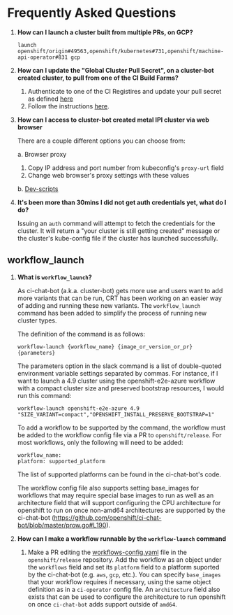 # Frequently Asked Questions

1. **How can I launch a cluster built from multiple PRs, on GCP?**

    `launch openshift/origin#49563,openshift/kubernetes#731,openshift/machine-api-operator#831 gcp`


2. **How can I update the "Global Cluster Pull Secret", on a cluster-bot created cluster, to pull from one of the CI Build Farms?**

   1. Authenticate to one of the CI Registires and update your pull secret as defined [here](https://docs.ci.openshift.org/docs/how-tos/use-registries-in-build-farm/#how-do-i-log-in-to-pull-images-that-require-authentication)
   2. Follow the instructions [here](https://docs.openshift.com/container-platform/4.7/support/remote_health_monitoring/opting-out-of-remote-health-reporting.html#images-update-global-pull-secret_opting-out-remote-health-reporting).


3. **How can I access to cluster-bot created metal IPI cluster via web browser**

   There are a couple different options you can choose from:

   a. Browser proxy
   1. Copy IP address and port number from kubeconfig's `proxy-url` field
   2. Change web browser's proxy settings with these values
   
   b. [Dev-scripts](https://github.com/openshift-metal3/dev-scripts/#gui)


4. **It's been more than 30mins I did not get auth credentials yet, what do I do?**

   Issuing an `auth` command will attempt to fetch the credentials for the cluster.  It will return a "your cluster is still getting created" message or the cluster's kube-config file if the cluster has launched successfully.

## workflow_launch
1. **What is `workflow_launch`?**

   As ci-chat-bot (a.k.a. cluster-bot) gets more use and users want to add more variants that can be run, CRT has been working on an easier way of adding and running these new variants. The `workflow_launch` command has been added to simplify the process of running new cluster types. 

   The definition of the command is as follows:

   `workflow-launch {workflow_name} {image_or_version_or_pr} {parameters}`

   The parameters option in the slack command is a list of double-quoted environment variable settings separated by commas. For instance, if I want to launch a 4.9 cluster using the openshift-e2e-azure workflow with a compact cluster size and preserved bootstrap resources, I would run this command:

   `workflow-launch openshift-e2e-azure 4.9 "SIZE_VARIANT=compact","OPENSHIFT_INSTALL_PRESERVE_BOOTSTRAP=1"`

   To add a workflow to be supported by the command, the workflow must be added to the workflow config file via a PR to `openshift/release`. For most workflows, only the following will need to be added:
   ```
   workflow_name:
   platform: supported_platform
   ```

   The list of supported platforms can be found in the ci-chat-bot's code.

   The workflow config file also supports setting base_images for workflows that may require special base images to run as well as an architecture field that will support configuring the CPU architecture for openshift to run on once non-amd64 architectures are supported by the ci-chat-bot (https://github.com/openshift/ci-chat-bot/blob/master/prow.go#L190).


2. **How can I make a workflow runnable by the `workflow-launch` command**

   1. Make a PR editing the
      [workflows-config.yaml](https://github.com/openshift/release/blob/master/core-services/ci-chat-bot/workflows-config.yaml)
      file in the `openshift/release` repository. Add the workflow as an object
      under the `workflows` field and set its `platform` field to a platform
      suported by the ci-chat-bot (e.g. `aws`, `gcp`, etc.). You can specify
      `base_images` that your workflow requires if necessary, using the same object
      definition as in a `ci-operator` config file. An `architecture` field also
      exists that can be used to configure the architecture to run openshift on
      once `ci-chat-bot` adds support outside of `amd64`.


